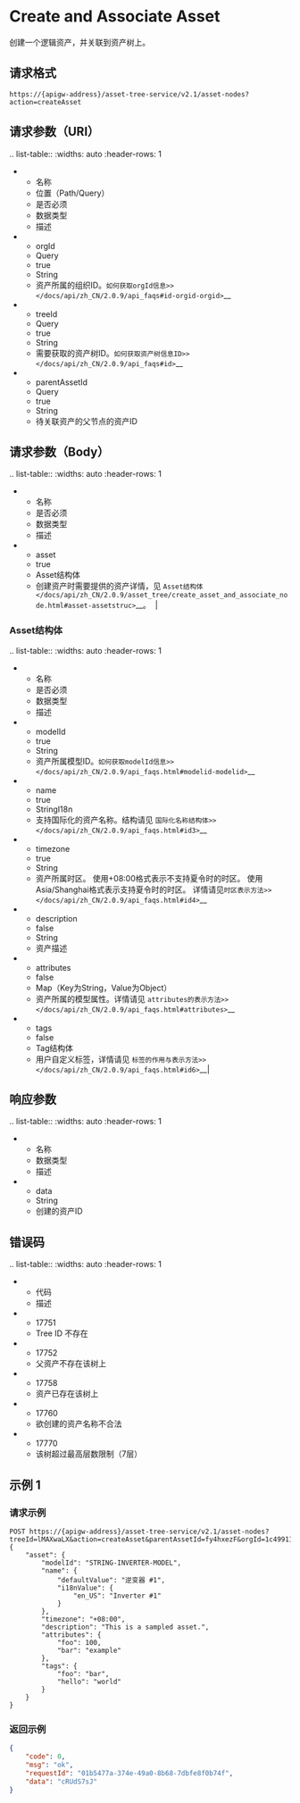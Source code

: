# Create and Associate Asset

创建一个逻辑资产，并关联到资产树上。

## 请求格式

```
https://{apigw-address}/asset-tree-service/v2.1/asset-nodes?action=createAsset
```

## 请求参数（URI）

.. list-table::
   :widths: auto
   :header-rows: 1

   * - 名称
     - 位置（Path/Query）
     - 是否必须
     - 数据类型
     - 描述
   * - orgId
     - Query
     - true
     - String
     - 资产所属的组织ID。`如何获取orgId信息>> </docs/api/zh_CN/2.0.9/api_faqs#id-orgid-orgid>`__
   * - treeId
     - Query
     - true
     - String
     - 需要获取的资产树ID。`如何获取资产树信息ID>> </docs/api/zh_CN/2.0.9/api_faqs#id>`__
   * - parentAssetId
     - Query
     - true
     - String
     - 待关联资产的父节点的资产ID



## 请求参数（Body）

.. list-table::
   :widths: auto
   :header-rows: 1

   * - 名称
     - 是否必须
     - 数据类型
     - 描述
   * - asset
     - true
     - Asset结构体
     - 创建资产时需要提供的资产详情，见 `Asset结构体 </docs/api/zh_CN/2.0.9/asset_tree/create_asset_and_associate_node.html#asset-assetstruc>`__。   |


### Asset结构体<assetstruc>

.. list-table::
   :widths: auto
   :header-rows: 1

   * - 名称
     - 是否必须
     - 数据类型
     - 描述
   * - modelId
     - true
     - String
     - 资产所属模型ID。`如何获取modelId信息>> </docs/api/zh_CN/2.0.9/api_faqs.html#modelid-modelid>`__
   * - name
     - true
     - StringI18n
     - 支持国际化的资产名称。结构请见 `国际化名称结构体>> </docs/api/zh_CN/2.0.9/api_faqs.html#id3>`__
   * - timezone
     - true
     - String
     - 资产所属时区。
         使用+08:00格式表示不支持夏令时的时区。
         使用Asia/Shanghai格式表示支持夏令时的时区。
         详情请见`时区表示方法>> </docs/api/zh_CN/2.0.9/api_faqs.html#id4>`__
   * - description
     - false
     - String
     - 资产描述
   * - attributes
     - false
     - Map（Key为String，Value为Object）
     - 资产所属的模型属性。详情请见 `attributes的表示方法>> </docs/api/zh_CN/2.0.9/api_faqs.html#attributes>`__
   * - tags
     - false
     - Tag结构体
     - 用户自定义标签，详情请见 `标签的作用与表示方法>> </docs/api/zh_CN/2.0.9/api_faqs.html#id6>`__|



## 响应参数

.. list-table::
   :widths: auto
   :header-rows: 1

   * - 名称
     - 数据类型
     - 描述
   * - data
     - String 
     - 创建的资产ID


## 错误码


.. list-table::
   :widths: auto
   :header-rows: 1

   * - 代码
     - 描述
   * - 17751
     - Tree ID 不存在
   * - 17752
     - 父资产不存在该树上
   * - 17758
     - 资产已存在该树上
   * - 17760
     - 欲创建的资产名称不合法
   * - 17770
     - 该树超过最高层数限制（7层）



## 示例 1

### 请求示例

```
POST https://{apigw-address}/asset-tree-service/v2.1/asset-nodes?treeId=lMAXwaLX&action=createAsset&parentAssetId=fy4hxezF&orgId=1c499110e8800000
{ 
    "asset": { 
        "modelId": "STRING-INVERTER-MODEL", 
        "name": { 
            "defaultValue": "逆变器 #1", 
            "i18nValue": { 
                "en_US": "Inverter #1" 
            } 
        }, 
        "timezone": "+08:00", 
        "description": "This is a sampled asset.", 
        "attributes": { 
            "foo": 100, 
            "bar": "example" 
        }, 
        "tags": { 
            "foo": "bar", 
            "hello": "world" 
        } 
    } 
}
```

### 返回示例

```json
{ 
    "code": 0, 
    "msg": "ok", 
    "requestId": "01b5477a-374e-49a0-8b68-7dbfe8f0b74f", 
    "data": "cRUdS7sJ" 
} 
```

